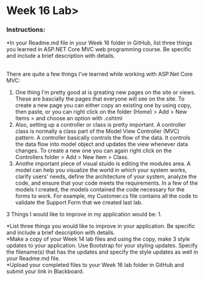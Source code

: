 <h1>Week 16 Lab>
<h3>Instructions:</h3>
*In your Readme.md file in your Week 16 folder in GitHub, list three things you learned in ASP.NET Core MVC web programming course. Be specific and include a brief description with details.<br><br>

There are quite a few things I've learned while working with ASP.Net Core MVC:
1.  One thing I'm pretty good at is greating new pages on the site or views.  These are bascially the pages that everyone will see on the site. To create a new page you can either copy an existing one by using copy, then paste, or you can right click on the folder (Home) > Add > New Items > and choose an option with .cshtml<br>
2.  Also, setting up a controller or class is pretty important.  A controller class is normally a class part of the Model View Controller (MVC) pattern. A controller basically controls the flow of the data. It controls the data flow into model object and updates the view whenever data changes.  To create a new one you can again right click on the Controllers folder > Add > New Item > Class.
3.  Anothe important piece of visual stuido is editing the modules area.  A model can help you visualize the world in which your system works, clarify users' needs, define the architecture of your system, analyze the code, and ensure that your code meets the requirements.  In a few of the models I created, the models contained the code necessary for the forms to work.  For example, my Customer.cs file contains all the code to validate the Support Form that we created last lab.

3 Things I would like to improve in my application would be:
1.  

*List three things you would like to improve in your application. Be specific and include a brief description with details.<br>
*Make a copy of your Week 14 lab files and using the copy, make 3 style updates to your application. Use Bootstrap for your styling updates. Specify the filename(s) that has the updates and specify the style updates as well in your Readme.md file.<br>
*Upload your completed files to your Week 16 lab folder in GitHub and submit your link in Blackboard.
